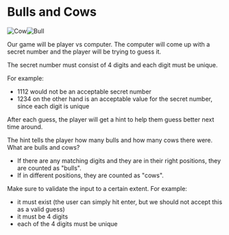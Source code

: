 # Bulls and Cows

<img src='https://raw.githubusercontent.com/FBW-WD-22-D07/pb-workshop/817383b05f13fe0d490dab97d8969e28f8c0d544/bulls_and_cows/assets/cow.svg?token=AZXT46WTMWQAVHFBIH5B4VLD6YICK' alt='Cow'><img src='https://raw.githubusercontent.com/FBW-WD-22-D07/pb-workshop/817383b05f13fe0d490dab97d8969e28f8c0d544/bulls_and_cows/assets/bull.svg?token=AZXT46S6MIAPYXRLU77ICE3D6YIB6' alt='Bull'>

Our game will be player vs computer. The computer will come up with a secret number and the player will be trying to guess it.

The secret number must consist of 4 digits and each digit must be unique.

For example:

- 1112 would not be an acceptable secret number
- 1234 on the other hand is an acceptable value for the secret number, since each digit is unique

After each guess, the player will get a hint to help them guess better next time around.

The hint tells the player how many bulls and how many cows there were. What are bulls and cows?

- If there are any matching digits and they are in their right positions, they are counted as "bulls".
- If in different positions, they are counted as "cows".

Make sure to validate the input to a certain extent. For example:

- it must exist (the user can simply hit enter, but we should not accept this as a valid guess)
- it must be 4 digits
- each of the 4 digits must be unique

